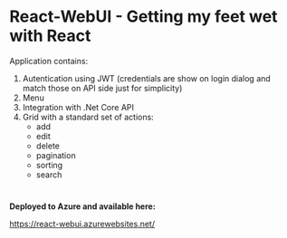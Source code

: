 # React-WebUI - Getting my feet wet with React

Application contains:
1. Autentication using JWT (credentials are show on login dialog and match those on API side just for simplicity)
2. Menu
3. Integration with .Net Core API
4. Grid with a standard set of actions:
    - add
    - edit
    - delete
    - pagination
    - sorting
    - search

#
**Deployed to Azure and available here:**

https://react-webui.azurewebsites.net/
